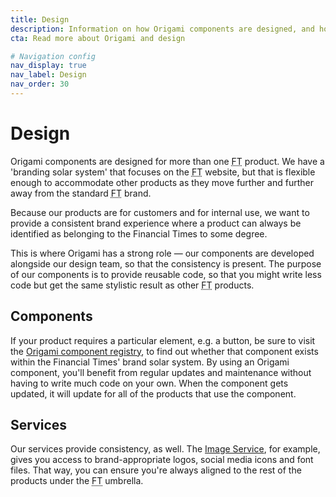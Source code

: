 ```yaml
---
title: Design
description: Information on how Origami components are designed, and how we try to accomodate multiple use-cases.
cta: Read more about Origami and design

# Navigation config
nav_display: true
nav_label: Design
nav_order: 30
---
```


# Design

Origami components are designed for more than one <abbr title="Financial Times">FT</abbr> product. We have a 'branding solar system' that focuses on the <abbr title="Financial Times">FT</abbr> website, but that is flexible enough to accommodate other products as they move further and further away from the standard <abbr title="Financial Times">FT</abbr> brand.

Because our products are for customers and for internal use, we want to provide a consistent brand experience where a product can always be identified as belonging to the Financial Times to some degree.

This is where Origami has a strong role — our components are developed alongside our design team, so that the consistency is present. The purpose of our components is to provide reusable code, so that you might write less code but get the same stylistic result as other <abbr title="Financial Times">FT</abbr> products.

## Components

If your product requires a particular element, e.g. a button, be sure to visit the <a href="https://registry.origami.ft.com/components/">Origami component registry</a>, to find out whether that component exists within the Financial Times' brand solar system. By using an Origami component, you'll benefit from regular updates and maintenance without having to write much code on your own. When the component gets updated, it will update for all of the products that use the component.

## Services

Our services provide consistency, as well. The <a href="https://www.ft.com/__origami/service/image/v2">Image Service</a>, for example, gives you access to brand-appropriate logos, social media icons and font files. That way, you can ensure you're always aligned to the rest of the products under the <abbr title="Financial Times">FT</abbr> umbrella.
